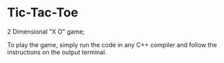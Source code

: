 # Tic-Tac-Toe
2 Dimensional "X O" game;

To play the game, simply run the code in any C++ compiler and follow the instructions on the output terminal.
